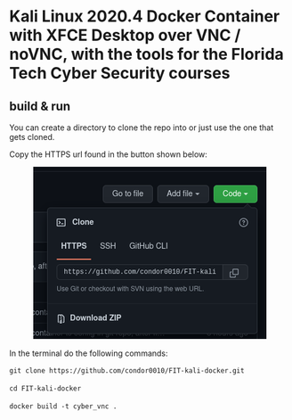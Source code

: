 # Kali Linux 2020.4 Docker Container with XFCE Desktop over VNC / noVNC, with the tools for the Florida Tech Cyber Security courses

## build & run

You can create a directory to clone the repo into or just use the one that gets cloned.

Copy the HTTPS url found in the button shown below:

<p align="center">
<img src="images/Screenshot from 2022-07-24 02-11-57.png">
</p>
  

In the terminal do the following commands:

```
git clone https://github.com/condor0010/FIT-kali-docker.git

cd FIT-kali-docker

docker build -t cyber_vnc .

```
